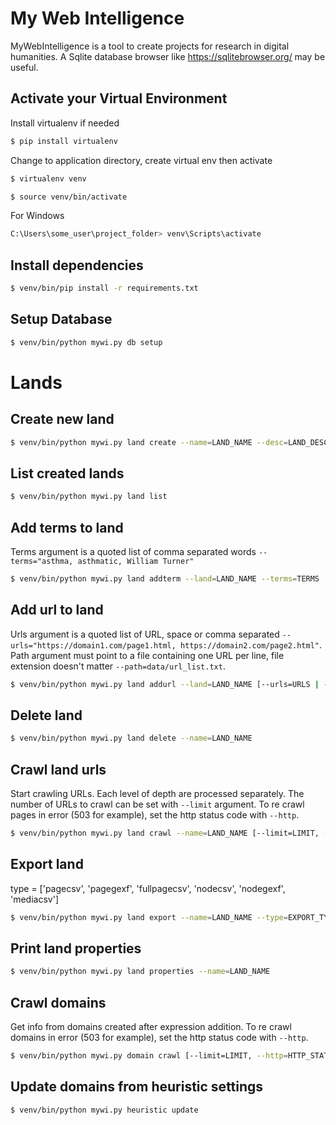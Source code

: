 # My Web Intelligence

MyWebIntelligence is a tool to create projects for research in digital humanities.
A Sqlite database browser like https://sqlitebrowser.org/ may be useful.

## Activate your Virtual Environment

Install virtualenv if needed

```bash
$ pip install virtualenv
```

Change to application directory, create virtual env then activate

```bash
$ virtualenv venv
```

```bash
$ source venv/bin/activate
```

For Windows

```bash
C:\Users\some_user\project_folder> venv\Scripts\activate
```

## Install dependencies

```bash
$ venv/bin/pip install -r requirements.txt
```

## Setup Database

```bash
$ venv/bin/python mywi.py db setup
```

# Lands

## Create new land

```bash
$ venv/bin/python mywi.py land create --name=LAND_NAME --desc=LAND_DESCRIPTION
```

## List created lands

```bash
$ venv/bin/python mywi.py land list
```

## Add terms to land

Terms argument is a quoted list of comma separated words `--terms="asthma, asthmatic, William Turner"`

```bash
$ venv/bin/python mywi.py land addterm --land=LAND_NAME --terms=TERMS
```

## Add url to land

Urls argument is a quoted list of URL, space or comma separated `--urls="https://domain1.com/page1.html, https://domain2.com/page2.html"`.
Path argument must point to a file containing one URL per line, file extension doesn't matter `--path=data/url_list.txt`.

```bash
$ venv/bin/python mywi.py land addurl --land=LAND_NAME [--urls=URLS | --path=PATH]
```

## Delete land

```bash
$ venv/bin/python mywi.py land delete --name=LAND_NAME
```

## Crawl land urls

Start crawling URLs. Each level of depth are processed separately. The number of URLs to crawl can be set with `--limit` argument.
To re crawl pages in error (503 for example), set the http status code with `--http`.

```bash
$ venv/bin/python mywi.py land crawl --name=LAND_NAME [--limit=LIMIT, --http=HTTP_STATUS]
```

## Export land

type = ['pagecsv', 'pagegexf', 'fullpagecsv', 'nodecsv', 'nodegexf', 'mediacsv']

```bash
$ venv/bin/python mywi.py land export --name=LAND_NAME --type=EXPORT_TYPE --minrel=MINIMUM_RELEVANCE
```

## Print land properties

```bash
$ venv/bin/python mywi.py land properties --name=LAND_NAME
```

## Crawl domains

Get info from domains created after expression addition.
To re crawl domains in error (503 for example), set the http status code with `--http`.

```bash
$ venv/bin/python mywi.py domain crawl [--limit=LIMIT, --http=HTTP_STATUS]
```

## Update domains from heuristic settings

```bash
$ venv/bin/python mywi.py heuristic update
```
